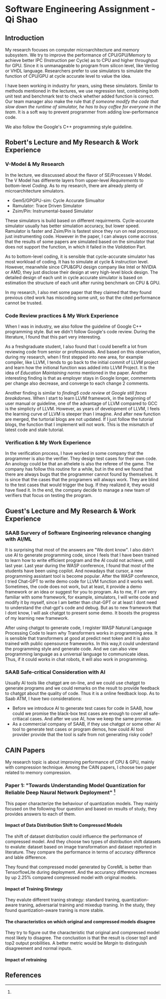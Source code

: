 # Software Engineering Assignment - Qi Shao

## Introduction
My research focuses on computer microarchitecture and memory subsystem. We try to improve the performance of CPU/GPU/Memory to achieve better IPC (Instruction per Cycle) as to CPU and higher throughput for GPU. Since it is unmanageable to program from silicon level, like Verilog or VHDL language. Researchers prefer to use simulators to simulate the function of CPU/GPU at cycle accurate level to value the idea.

I have been working in industry for years, using these simulators. Similar to methods mentioned in the lectures, we use regression test, combining both unit test and benchmark test to check whether added function is correct. Our team manager also make the rule that *if someone modify the code that slow down the runtime of simulator, he has to buy coffee for everyone in the team*. It is a soft way to prevent programmer from adding low-performance code.

We also follow the Google's C++ programming style guideline.

## Robert's Lecture and My Research & Work Experience

### V-Model & My Research
In the lecture, we disscussed about the flavor of SE/Processes V Model. The V Model has differente layers from upper-level *Requirements* to bottom-level *Coding*. As to my research, there are already plenty of microarchitecture simulators.

- Gem5/GPGPU-sim: Cycle Accurate Simualtor
- Ramulator: Trace Driven Simulator
- Zsim/Pin: Instrumental-based Simulator

These simulators is build based on different requirments. Cycle-accurate simulator usually has better simulation accuracy, but lower speed. Ramulator is faster and Zsim/Pin is fastest since they run on real processor, just instrumenting code. However in the paper, I can always come accross that the results of some papers are simulated based on the simulator that does not support the function, in which it failed in the *Validation* Part.

As to bottom-level coding, it is sensible that cycle-accurate simulator has most workload of coding. It has to simulate at cycle & instruction level. However, meanwhile since CPU&GPU design company like Intel or NVIDIA or AMD, they just disclose their design at very high-level block design. The detailed design of each unit in cycle accurate simulator is based on estimation the structure of each unit after runing benchmark on CPU & GPU. 

In my research, I also met some paper that they claimed that they found previous cited work has miscoding some unit, so that the cited performance cannot be trusted.

### Code Review practices & My Work Experience

When I was in industry, we also follow the guideline of Google C++ programming style. But we didn't follow Google's code review. During the literature, I found that this part very interesting.

As a freshgraduate student, I also found that I could benefit a lot from reviewing code from senior or professionals. And based on this observation, during my research, when I first stepped into new area, for example compiler, like LLVM, I tends to go back to the initial commit of LLVM project and learn how the initional function was added into LLVM Project. It is the idea of *Education Maintaining norms* mentioned in the paper. Another interesting finding is that as employer stays in Google longer, commemnts per change also decrease, and converge to each change 2 comments.

Another finding is similar to *finding5 code review at Google still faces breakdonws*. When I start to learn LLVM framework, in the beginning of user manual or guideline, one of the advantage of LLVM compared to GCC is the simplicty of LLVM. However, as years of development of LLVM, I feels the learning curve of LLVM is steeper than I imagine. And after new function are merged, the turtorial blogs are not updated. If I just follow the tutorial blogs, the function that I implement will not work. This is the mismatch of latest code and stale tutorial.

### Verification & My Work Experience
In the verification process, I have worked in some company that the programmer is also the verifier. They design test cases for their own code. An anology could be that an athelete is also the referee of the game. The company has follow this routine for a while, but in the end we found that there are always bugs that the programmer cannot found by themselves. It is since that the cases that the programers will always work. They are blind to the test cases that would trigger the bug. If they realized it, they would have fixed it. In the end, the company decide to manage a new team of verifiers that focus on testing the program.

## Guest's Lecture and My Research & Work Experience

### SAAB Survery of Software Engineering relevance changing with AI/ML

It is surprising that most of the answers are "We dont know". I also didn't use AI to generate programming code, since I feels that I have been trained to learn how to write efficient program and the AI could not achieve, until last year. Last year during the WASP conference, I found that most of the students have been using copilot. And nowadays that cursor, a new programming assistant tool is become popular. After the WASP conference, I tried Chat-GPT to write demo code for LLVM function and it works well. Sometimes, the code does not work, but at least, it provide a demo framework or an idea or suggest for you to program. As to me, if I am very familiar with some framework, for example, simulators, I will write code and modify it by myself, since I am better than chat-GPT or at least I dont need to understand the chat-gpt's code and debug. But as to new framework that I dont know, I will ask chatgpt to present some demo. It boosts the progress of my learning new framework.

After using chatgpt to generate code, I register WASP Natural Language Processing Code to learn why Transformers works in programming area. It is sensible that transformers at good at predict next token and it is also trained with public opensource frameworks. In this way,it could understand the programming style and generate code. And we can also view programming language as a universal language to communicate ideas. Thus, if it could works in chat robots, it will also work in programming.

### SAAB Safe-critical Consideration with AI

Usually AI tools like chatgpt are on-line, and we could use chatgpt to generate programs and we could remarks on the result to provide feedback to chatgpt about the quality of code. Thus it is a online feedback loop. As to Saab ATM, I have two considerations:
- Before we introduce AI to generate test cases for code in SAAB, how could we promise the black-box test cases are enough to cover all safe-critiacal cases. And after we use AI, how we keep the same promise.
- As a commercial company of SAAB, if they use chatgpt or some other AI tool to generate test cases or program demos, how could AI tool provider provide that the tool is safe from not generating risky code?

## CAIN Papers

My research topic is about improving performance of CPU & GPU, mainly with compression technique. Among the CAIN papers, I choose two paper related to memory compression.

### Paper 1: "Towards Understanding Model Quantization for Reliable Deep Naural Network Deployment" [^1]

This paper characterize the behaviour of quantization models. They mainly focused on the following four question and based on results of study, they provides answers to each of them.

#### Impact of Data Distribution Shift to Compressed Models

The shift of dataset distribution could influence the performance of compressed model. And they choose two types of distribution shift datasets to evalute: dataset based on image transformation and dataset reported in literature. They compare the performance in terms of accuracy difference and lable difference.

They found that compressed model generated by CoreML is better than TensorflowLite during deployment. And the accurancy difference increaes by up 2.25% compared compressed model with original models.

#### Impact of Training Strategy

They evalute different traning strategy: standard traning, quantization-aware traning, adversarial training and mixedup traning. In the study, they found quantization-aware traning is more stable.

#### The characteristics on which original and compressed models disagree

They try to figure out the characteristic that original and compressed model most likely to disagree.  The conclustion is that the result is closer top1 and top2 output probilities. A better metric would be *Margin* to distinguish disagreement and normal inputs.

#### Impact of retraining

## References

[^1]:

[^2]:
